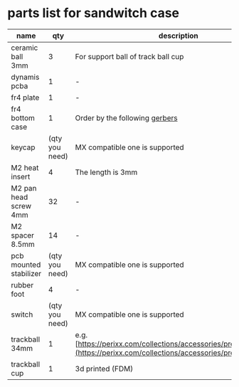 # parts list for sandwitch case

|name|qty|description|
|---|---|---|
|ceramic ball 3mm|3|For support ball of track ball cup|
|dynamis pcba|1|-|
|fr4 plate|1|-|
|fr4 bottom case|1|Order by the following [gerbers](https://github.com/bbrfkr/dynamis-keyboard/tree/master/case/sandwitch/gerbers)|
|keycap|(qty you need)|MX compatible one is supported|
|M2 heat insert|4|The length is 3mm|
|M2 pan head screw 4mm|32|-|
|M2 spacer 8.5mm|14|-|
|pcb mounted stabilizer|(qty you need)|MX compatible one is supported|
|rubber foot|4|-|
|switch|(qty you need)|MX compatible one is supported|
|trackball 34mm|1|e.g. [https://perixx.com/collections/accessories/products/18047](https://perixx.com/collections/accessories/products/18047)|
|trackball cup|1|3d printed (FDM)|
